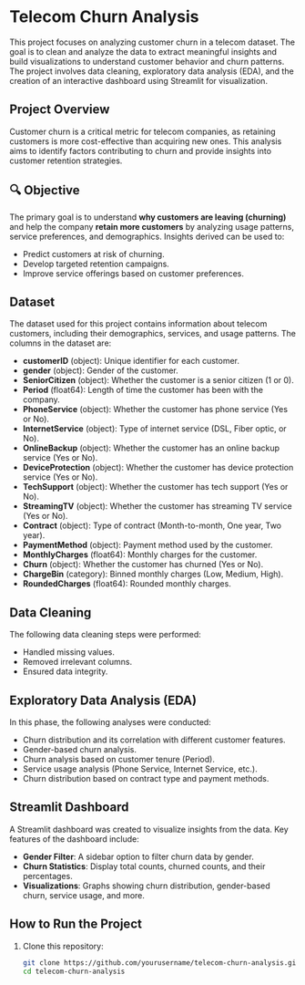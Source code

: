 # Telecom Churn Analysis

This project focuses on analyzing customer churn in a telecom dataset. The goal is to clean and analyze the data to extract meaningful insights and build visualizations to understand customer behavior and churn patterns. The project involves data cleaning, exploratory data analysis (EDA), and the creation of an interactive dashboard using Streamlit for visualization.

## Project Overview

Customer churn is a critical metric for telecom companies, as retaining customers is more cost-effective than acquiring new ones. This analysis aims to identify factors contributing to churn and provide insights into customer retention strategies.

## 🔍 Objective

The primary goal is to understand **why customers are leaving (churning)** and help the company **retain more customers** by analyzing usage patterns, service preferences, and demographics. Insights derived can be used to:

- Predict customers at risk of churning.
- Develop targeted retention campaigns.
- Improve service offerings based on customer preferences.

## Dataset

The dataset used for this project contains information about telecom customers, including their demographics, services, and usage patterns. The columns in the dataset are:

- **customerID** (object): Unique identifier for each customer.
- **gender** (object): Gender of the customer.
- **SeniorCitizen** (object): Whether the customer is a senior citizen (1 or 0).
- **Period** (float64): Length of time the customer has been with the company.
- **PhoneService** (object): Whether the customer has phone service (Yes or No).
- **InternetService** (object): Type of internet service (DSL, Fiber optic, or No).
- **OnlineBackup** (object): Whether the customer has an online backup service (Yes or No).
- **DeviceProtection** (object): Whether the customer has device protection service (Yes or No).
- **TechSupport** (object): Whether the customer has tech support (Yes or No).
- **StreamingTV** (object): Whether the customer has streaming TV service (Yes or No).
- **Contract** (object): Type of contract (Month-to-month, One year, Two year).
- **PaymentMethod** (object): Payment method used by the customer.
- **MonthlyCharges** (float64): Monthly charges for the customer.
- **Churn** (object): Whether the customer has churned (Yes or No).
- **ChargeBin** (category): Binned monthly charges (Low, Medium, High).
- **RoundedCharges** (float64): Rounded monthly charges.

<!-- ## Project Tasks

The tasks are divided among the team members as follows:

- **Rutuja**: Data Cleaning, Count by Churn, Churn by Gender.
- **Suhas**: Churn by Senior Citizen, Period, PhoneService to StreamingTV.
- **Kewal**: Contract, Monthly Charges.
- **Chirag**: Payment Method. -->

## Data Cleaning

The following data cleaning steps were performed:

- Handled missing values.
- Removed irrelevant columns.
- Ensured data integrity.

## Exploratory Data Analysis (EDA)

In this phase, the following analyses were conducted:

- Churn distribution and its correlation with different customer features.
- Gender-based churn analysis.
- Churn analysis based on customer tenure (Period).
- Service usage analysis (Phone Service, Internet Service, etc.).
- Churn distribution based on contract type and payment methods.

## Streamlit Dashboard

A Streamlit dashboard was created to visualize insights from the data. Key features of the dashboard include:

- **Gender Filter**: A sidebar option to filter churn data by gender.
- **Churn Statistics**: Display total counts, churned counts, and their percentages.
- **Visualizations**: Graphs showing churn distribution, gender-based churn, service usage, and more.

## How to Run the Project

1. Clone this repository:
   ```bash
   git clone https://github.com/yourusername/telecom-churn-analysis.git
   cd telecom-churn-analysis

